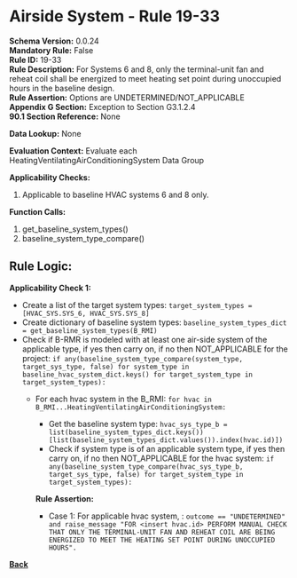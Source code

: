 # Airside System - Rule 19-33  
**Schema Version:** 0.0.24    
**Mandatory Rule:** False    
**Rule ID:** 19-33    
**Rule Description:** For Systems 6 and 8, only the terminal-unit fan and reheat coil shall be energized to meet heating set point during unoccupied hours in the baseline design.  
**Rule Assertion:** Options are UNDETERMINED/NOT_APPLICABLE   
**Appendix G Section:** Exception to Section G3.1.2.4   
**90.1 Section Reference:** None  

**Data Lookup:** None  

**Evaluation Context:** Evaluate each HeatingVentilatingAirConditioningSystem Data Group

**Applicability Checks:** 

1. Applicable to baseline HVAC systems 6 and 8 only. 

**Function Calls:**  

1. get_baseline_system_types()  
2. baseline_system_type_compare()  

## Rule Logic:  
**Applicability Check 1:**  
- Create a list of the target system types: `target_system_types = [HVAC_SYS.SYS_6, HVAC_SYS.SYS_8]`
- Create dictionary of baseline system types: `baseline_system_types_dict = get_baseline_system_types(B_RMI)`  
- Check if B-RMR is modeled with at least one air-side system of the applicable type, if yes then carry on, if no then NOT_APPLICABLE for the project: `if any(baseline_system_type_compare(system_type, target_sys_type, false) for system_type in baseline_hvac_system_dict.keys() for target_system_type in target_system_types):` 
    - For each hvac system in the B_RMI: `for hvac in B_RMI...HeatingVentilatingAirConditioningSystem:` 
        - Get the baseline system type: `hvac_sys_type_b = list(baseline_system_types_dict.keys())[list(baseline_system_types_dict.values()).index(hvac.id)])`
        - Check if system type is of an applicable system type, if yes then carry on, if no then NOT_APPLICABLE for the hvac system:  `if any(baseline_system_type_compare(hvac_sys_type_b, target_sys_type, false) for target_system_type in target_system_types):`                 
        
        **Rule Assertion:**  
        - Case 1: For applicable hvac system, : `outcome == "UNDETERMINED" and raise_message "FOR <insert hvac.id> PERFORM MANUAL CHECK THAT ONLY THE TERMINAL-UNIT FAN AND REHEAT COIL ARE BEING ENERGIZED TO MEET THE HEATING SET POINT DURING UNOCCUPIED HOURS".`  


**[Back](_toc.md)**
